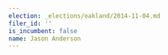 ```yaml
---
election: _elections/oakland/2014-11-04.md
filer_id: ''
is_incumbent: false
name: Jason Anderson
---
```

